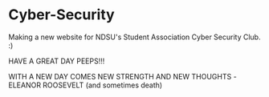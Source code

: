# Cyber-Security
Making a new website for NDSU's Student Association Cyber Security Club. :)

HAVE A GREAT DAY PEEPS!!!

WITH A NEW DAY COMES NEW STRENGTH AND NEW THOUGHTS -ELEANOR ROOSEVELT
(and sometimes death)
